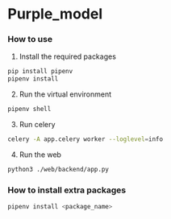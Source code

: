 # Purple_model

### How to use

1. Install the required packages

```bash
pip install pipenv
pipenv install
```
2. Run the virtual environment

```bash
pipenv shell
```
3. Run celery

```bash
celery -A app.celery worker --loglevel=info
```

4. Run the web
```bash
python3 ./web/backend/app.py
```

### How to install extra packages

```bash
pipenv install <package_name>
```
